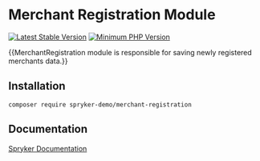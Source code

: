 # Merchant Registration Module
[![Latest Stable Version](https://poser.pugx.org/spryker-demo/merchant-registration/v/stable.svg)](https://packagist.org/packages/spryker-demo/merchant-registration)
[![Minimum PHP Version](https://img.shields.io/badge/php-%3E%3D%207.4-8892BF.svg)](https://php.net/)

{{MerchantRegistration module is responsible for saving newly registered merchants data.}}

## Installation

```
composer require spryker-demo/merchant-registration
```

## Documentation

[Spryker Documentation](https://academy.spryker.com/developing_with_spryker/module_guide/modules.html)
